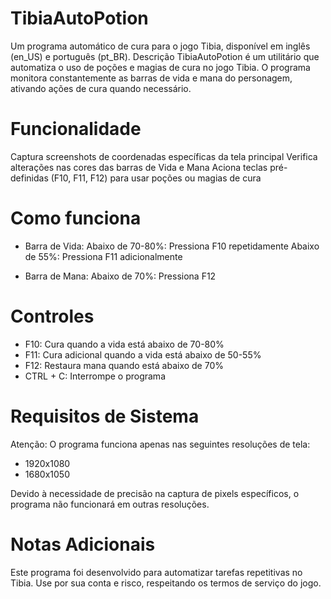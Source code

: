 # TibiaAutoPotion
Um programa automático de cura para o jogo Tibia, disponível em inglês (en_US) e português (pt_BR).
Descrição
TibiaAutoPotion é um utilitário que automatiza o uso de poções e magias de cura no jogo Tibia. O programa monitora constantemente as barras de vida e mana do personagem, ativando ações de cura quando necessário.
# Funcionalidade

Captura screenshots de coordenadas específicas da tela principal
Verifica alterações nas cores das barras de Vida e Mana
Aciona teclas pré-definidas (F10, F11, F12) para usar poções ou magias de cura

# Como funciona

 - Barra de Vida:
     Abaixo de 70-80%: Pressiona F10 repetidamente
     Abaixo de 55%: Pressiona F11 adicionalmente

- Barra de Mana:
    Abaixo de 70%: Pressiona F12



# Controles

- F10: Cura quando a vida está abaixo de 70-80%
- F11: Cura adicional quando a vida está abaixo de 50-55%
- F12: Restaura mana quando está abaixo de 70%
- CTRL + C: Interrompe o programa

# Requisitos de Sistema
Atenção: O programa funciona apenas nas seguintes resoluções de tela:

- 1920x1080
- 1680x1050

Devido à necessidade de precisão na captura de pixels específicos, o programa não funcionará em outras resoluções.
# Notas Adicionais
Este programa foi desenvolvido para automatizar tarefas repetitivas no Tibia. Use por sua conta e risco, respeitando os termos de serviço do jogo.
